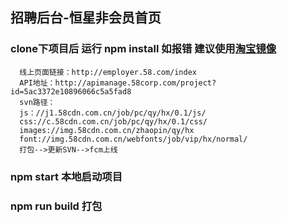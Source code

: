 ## 招聘后台-恒星非会员首页

### clone下项目后 运行 npm install  如报错 建议使用[淘宝镜像](http://npm.taobao.org/)

```
  线上页面链接：http://employer.58.com/index
  API地址：http://apimanage.58corp.com/project?id=5ac3372e10896066c5a5fad8
  svn路径：
  js：//j1.58cdn.com.cn/job/pc/qy/hx/0.1/js/
  css://c.58cdn.com.cn/job/pc/qy/hx/0.1/css/
  images://img.58cdn.com.cn/zhaopin/qy/hx
  font://img.58cdn.com.cn/webfonts/job/vip/hx/normal/
  打包-->更新SVN-->fcm上线
```
### npm start  本地启动项目
### npm run build 打包

